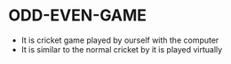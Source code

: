 # ODD-EVEN-GAME
* It is cricket game played by ourself with the computer 
* It is similar to the normal cricket by it is played virtually 
